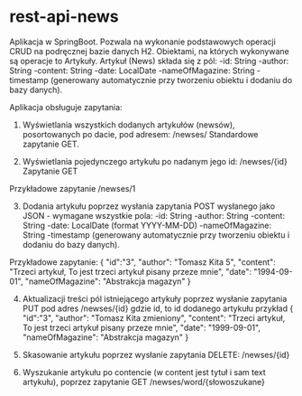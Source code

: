 # rest-api-news
Aplikacja w SpringBoot. Pozwala na wykonanie podstawowych operacji CRUD na podręcznej bazie danych H2. Obiektami, na których wykonywane są operacje to Artykuły.
Artykuł (News) składa się z pól:
-id: String
-author: String
-content: String
-date: LocalDate 
-nameOfMagazine: String
-timestamp (generowany automatycznie przy tworzeniu obiektu i dodaniu do bazy danych). 


Aplikacja obsługuje zapytania:
1. Wyświetlania wszystkich dodanych artykułów (newsów), posortowanych po dacie, pod adresem:
/newses/
Standardowe zapytanie GET.

2. Wyświetlania pojedynczego artykułu po nadanym jego id:
/newses/{id}
Zapytanie GET

Przykładowe zapytanie  /newses/1

3. Dodania artykułu poprzez wysłania zapytania POST wysłanego jako JSON - wymagane wszystkie pola:
-id: String
-author: String
-content: String
-date: LocalDate (format YYYY-MM-DD)
-nameOfMagazine: String
-timestamp (generowany automatycznie przy tworzeniu obiektu i dodaniu do bazy danych). 


Przykładowe zapytanie:
{
    "id":"3",
"author":	"Tomasz Kita 5",
"content": "Trzeci artykuł, To jest trzeci artykuł pisany przeze mnie",
"date": "1994-09-01",
"nameOfMagazine": "Abstrakcja magazyn"
}

4. Aktualizacji treści pól istniejącego artykuły poprzez wysłanie zapytania PUT pod adres /newses/{id} gdzie id, to id dodanego artykułu przykład
{
    "id":"3",
"author":	"Tomasz Kita zmieniony",
"content": "Trzeci artykuł, To jest trzeci artykuł pisany przeze mnie",
"date": "1999-09-01",
"nameOfMagazine": "Abstrakcja magazyn"
}
5. Skasowanie artykułu poprzez wysłanie zapytania DELETE:
/newses/{id}

6. Wyszukanie artykułu po contencie (w content jest tytuł i sam text artykułu), poprzez zapytanie GET /newses/word/{słowoszukane}
